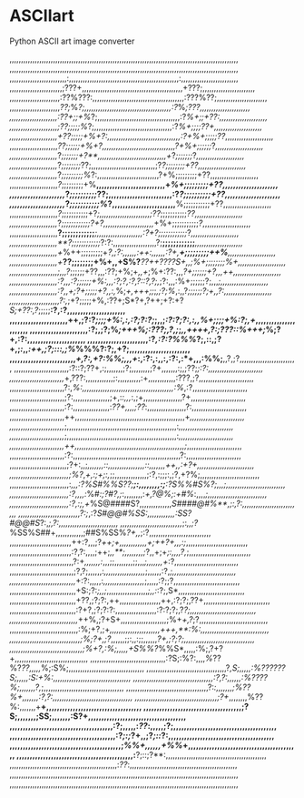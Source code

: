 # ASCIIart
Python ASCII art image converter

,,,,,,,,,,,,,,,,,,,,,,,,,,,,,,,,,,,,,,,,,,,,,,,,,,,,,,,,,,,,,,,,,,,,,,,,,,,,,,,,,,,,,,,,,,,,,,,,,,,,
,,,,,,,,,,,,,,,,,,,,,,,,,,,,,,,,,,,,,,,,,,,,,,,,,,,,,,,,,,,,,,,,,,,,,,,,,,,,,,,,,,,,,,,,,,,,,,,,,,,,
,,,,,,,,,,,,,,,,,,,,,,,,,:,,,,,,,,,,,,,,,,,,,,,,,,,,,,,,,,,,,,,,,,,,,,,,,,:,,,,,,,,,,,,,,,,,,,,,,,,,
,,,,,,,,,,,,,,,,,,,,,,,;???+,,,,,,,,,,,,,,,,,,,,,,,,,,,,,,,,,,,,,,,,,,,,+???;,,,,,,,,,,,,,,,,,,,,,,,
,,,,,,,,,,,,,,,,,,,,,,:??%???:,,,,,,,,,,,,,,,,,,,,,,,,,,,,,,,,,,,,,,,,:???%??;,,,,,,,,,,,,,,,,,,,,,,
,,,,,,,,,,,,,,,,,,,,,,*??;*%*?;,,,,,,,,,,,,,,,,,,,,,,,,,,,,,,,,,,,,,,:?*%*;???,,,,,,,,,,,,,,,,,,,,,,
,,,,,,,,,,,,,,,,,,,,,:??+;;+%*?;,,,,,,,,,,,,,,,,,,,,,,,,,,,,,,,,,,,,:?*%+;;+??:,,,,,,,,,,,,,,,,,,,,,
,,,,,,,,,,,,,,,,,,,,,;??;;;;;%*?;,,,,,,,,,,,,,,,,,,,,,,,,,,,,,,,,,,:?*%+;;;;??+,,,,,,,,,,,,,,,,,,,,,
,,,,,,,,,,,,,,,,,,,,,+??;;;;;+%+?:,,,,,,,,,,,,,,,,,,,,,,,,,,,,,,,,:?+%+;;;;;??*,,,,,,,,,,,,,,,,,,,,,
,,,,,,,,,,,,,,,,,,,,,*??;;;;;;+%+?,,,,,,,,,,,,,,,,,,,,,,,,,,,,,,,,?+%+;;;;;;*?*,,,,,,,,,,,,,,,,,,,,,
,,,,,,,,,,,,,,,,,,,,,*?*;;;;;;;+?**,,,,,,,,,,,,,,,,,,,,,,,,,,,,,,+*?*;;;;;;;*?*,,,,,,,,,,,,,,,,,,,,,
,,,,,,,,,,,,,,,,,,,,,*?*;;;;;;;;*??;,,,,,,,,,,,,,,,,,,,,,,,,,,,,;?*?;;;;;;;;+??,,,,,,,,,,,,,,,,,,,,,
,,,,,,,,,,,,,,,,,,,,,*?*;;;;;;;;;%*?:,,,,,,,,,,,,,,,,,,,,,,,,,,,?+%;;;;;;;;;+??,,,,,,,,,,,,,,,,,,,,,
,,,,,,,,,,,,,,,,,,,,,*?*;;;;;;;;;+%**,,,,,,,,,,,,,,,,,,,,,,,,,,+*%+;;;;;;;;;+??,,,,,,,,,,,,,,,,,,,,,
,,,,,,,,,,,,,,,,,,,,,*?*;;;;;;;;;;*??;,,,,,,,,,,,,,,,,,,,,,,,,:?*?;;;;;;;;;;+??,,,,,,,,,,,,,,,,,,,,,
,,,,,,,,,,,,,,,,,,,,,*?*;;;;;;;;;;;%*?,,,,,,,,,,,,,,,,,,,,,,,,**%;;;;;;;;;;;+??,,,,,,,,,,,,,,,,,,,,,
,,,,,,,,,,,,,,,,,,,,,*?*;;;;;;;;;;;+?*;,,,,,,,,,,,,,,,,,,,,,,;??*;;;;;;;;;;;*??,,,,,,,,,,,,,,,,,,,,,
,,,,,,,,,,,,,,,,,,,,,*?*;;;;;;;;;;;;?+?,,,,,,,,,,,,,,,,,,,,,,*+%+;;;;;;;;;;;*?*,,,,,,,,,,,,,,,,,,,,,
,,,,,,,,,,,,,,,,,,,,,**?;;;;;;;;;;;;***;,,,,,,,,,,,,,,,,,,,,:?+?;;;;;;;;;;;;*?*,,,,,,,,,,,,,,,,,,,,,
,,,,,,,,,,,,,,,,,,,,,**?;;;;;;;;;;;;*?:?:,,,,,,,,,,,,,,,,,,,?;**;;;;;;;;;;;;***,,,,,,,,,,,,,,,,,,,,,
,,,,,,,,,,,,,,,,,,,,,+*%++;;;;;;;;;+*?,;?:,,,,,,:++:,,,,,,:?+,**+;;;;;;;;;++%**,,,,,,,,,,,,,,,,,,,,,
,,,,,,,,,,,,,,,,,,,,,+***??;;;;;;;;+%+,,+S%?***??++??***??S+,,;%+;;;;;;;;*%***+,,,,,,,,,,,,,,,,,,,,,
,,,,,,,,,,,,,,,,,,,,,;*,,,?*;;;;;;+??,,,:??;+%;+*,,+*;%+:??:,,,*?+;;;;;;+?,,,++,,,,,,,,,,,,,,,,,,,,,
,,,,,,,,,,,,,,,,,,,,,:?,,,:?;;;;;;+%:,,,:?;?,:?,?::?,?;,*;?:,,,:%+;;;;;;?;,,,*;,,,,,,,,,,,,,,,,,,,,,
,,,,,,,,,,,,,,,,,,,,,:?,,+;?+;;;;;+?,,:,*%;*+,+++;;*;*,;?;%*,:,,?*;;;;;;?;+,,?:,,,,,,,,,,,,,,,,,,,,,
,,,,,,,,,,,,,,,,,,,,,,?:,*;+?;;;;;+%,:??+;S*?+,?++;+?:+?*S;+??:,?*;;;;;**:?,:?,,,,,,,,,,,,,,,,,,,,,,
,,,,,,,,,,,,,,,,,,,,,,++,;?:?*;;;;+%:,:,:?;?:?;*;,,;*:?:?;?:,:,,%+;;;;+%:?;,+*,,,,,,,,,,,,,,,,,,,,,,
,,,,,,,,,,,,,,,,,,,,,,:?;,;?;%*;+++%;:???;,?,;*;*,,++++,?:;???::%+++;*%;?+,:?:,,,,,,,,,,,,,,,,,,,,,,
,,,,,,,,,,,,,,,,,,,,,,,:?*,:?:?%%%*?;,::,;?+,;*:*,,*:++,;?;:::,;%*%%%?:?;,+?;,,,,,,,,,,,,,,,,,,,,,,,
,,,,,,,,,,,,,,,,,,,,,,,,,*+,?:,+?:%%;,,,+*:,:?:,:,,:,:?:,:*+,,,:%%;**,,?,;?,,,,,,,,,,,,,,,,,,,,,,,,,
,,,,,,,,,,,,,,,,,,,,,,,,:?::?;??+,:;,,,,,,,;?;,,,,,,,,;?+,,,,,,,:;,;??;*;:?:,,,,,,,,,,,,,,,,,,,,,,,,
,,,,,,,,,,,,,,,,,,,,,,,,*+,???:,,,,,,,,,,,,;:,,,,,,,,,,:+,,,,,,,,,,,,:???,;?,,,,,,,,,,,,,,,,,,,,,,,,
,,,,,,,,,,,,,,,,,,,,,,,,?:,*%:,,,,,,,,,,,,,,,,,,,,,,,,,,,,,,,,,,,,,,,,:%*,:?,,,,,,,,,,,,,,,,,,,,,,,,
,,,,,,,,,,,,,,,,,,,,,,,,;?:,,,,,,,,,,,,,,,,;+,:*:,,,*:,;+,,,,,,,,,,,,,,,,,?+,,,,,,,,,,,,,,,,,,,,,,,,
,,,,,,,,,,,,,,,,,,,,,,,,:?:,,,,,,,,,,,,,,,,:*??+,,,,;??*:,,,,,,,,,,,,,,,,,?:,,,,,,,,,,,,,,,,,,,,,,,,
,,,,,,,,,,,,,,,,,,,,,,,,++,,,,,,,,,,,,,,,,,,,,,,,,,,,,,,,,,,,,,,,,,,,,,,,,+*,,,,,,,,,,,,,,,,,,,,,,,,
,,,,,,,,,,,,,,,,,,,,,,,,*;,,,,,,,,,,,,,,,,,,,,,,,,,,,,,,,,,,,,,,,,,,,,,,,,:*,,,,,,,,,,,,,,,,,,,,,,,,
,,,,,,,,,,,,,,,,,,,,,,,,*;,,,,,,,,,,,,,,,,,,,,,,,,,,,,,,,,,,,,,,,,,,,,,,,,:*,,,,,,,,,,,,,,,,,,,,,,,,
,,,,,,,,,,,,,,,,,,,,,,,,++,,,,,,,,,,,,,,,,,,,,,,,,,,,,,,,,,,,,,,,,,,,,,,,,;*,,,,,,,,,,,,,,,,,,,,,,,,
,,,,,,,,,,,,,,,,,,,,,,,,:?:,,,,,,,,,,,,,,,,,,,,,,,,,,,,,,,,,,,,,,,,,,,,,,,?:,,,,,,,,,,,,,,,,,,,,,,,,
,,,,,,,,,,,,,,,,,,,,,,,,,;?+:,,;*,,,,,,,::,,,,,,,,,,,,,,,,::,,,,,,,++,,:+?+,,,,,,,,,,,,,,,,,,,,,,,,,
,,,,,,,,,,,,,,,,,,,,,,,,,,;%?*,*+,:;+;:,*;;,,,,,,,,,,,,,,;:?,:;;;:,;?,+?%;,,,,,,,,,,,,,,,,,,,,,,,,,,
,,,,,,,,,,,,,,,,,,,,,,,,,,:*,,,:?%S#%%S??;**;:,,,,,,,,:;**:?*S%%#S%?;,,,*;,,,,,,,,,,,,,,,,,,,,,,,,,,
,,,,,,,,,,,,,,,,,,,,,,,,,,:?,,,,:*%#*:;?#?,;*:,,,,,,,,:*+,?@%;:+#%*:,,,,*;,,,,,,,,,,,,,,,,,,,,,,,,,,
,,,,,,,,,,,,,,,,,,,,,,,,,,:?,:;,+*%S@####S?,,,,,,,,,,,,,,*S####@#%**,;:,?:,,,,,,,,,,,,,,,,,,,,,,,,,,
,,,,,,,,,,,,,,,,,,,,,,,,,,,?:;*,:?*S#@@#%SS:,,,,,,,,,,,,:SS?#@@#S*?:,*;,?:,,,,,,,,,,,,,,,,,,,,,,,,,,
,,,,,,,,,,,,,,,,,,,,,,,,,,,*;:*,,;?*%SS%S##+,,,,,,,,,,,,;##S%SS%*?+,,*;:?,,,,,,,,,,,,,,,,,,,,,,,,,,,
,,,,,,,,,,,,,,,,,,,,,,,,,,,++:?,,,;?***++;+*,,,,,,,,,,,,*+;++***?+,,,*:;*,,,,,,,,,,,,,,,,,,,,,,,,,,,
,,,,,,,,,,,,,,,,,,,,,,,,,,,:?,?:,,,,;++;*,,**;,,,,,,,,;*?,,+;+*;:,,,,?,*;,,,,,,,,,,,,,,,,,,,,,,,,,,,
,,,,,,,,,,,,,,,,,,,,,,,,,,,,?:+*,,,,,,,:*,,,;;,,,,,,,,;;,,,*;,,,,,,,+*:?,,,,,,,,,,,,,,,,,,,,,,,,,,,,
,,,,,,,,,,,,,,,,,,,,,,,,,,,,;?,?;,,,,,,:*,,,,,,,,,,,,,,,,,,*;,,,,,,:?,*;,,,,,,,,,,,,,,,,,,,,,,,,,,,,
,,,,,,,,,,,,,,,,,,,,,,,,,,,,,*+:?:,,,,,:*,,,,,,,,,,,,,,,,,,*;,,,,,:?;;?,,,,,,,,,,,,,,,,,,,,,,,,,,,,,
,,,,,,,,,,,,,,,,,,,,,,,,,,,,,+S:;?:*;,,;*,,,,,,,,,,,,,,,,,,*;,,:*:?;,S*,,,,,,,,,,,,,,,,,,,,,,,,,,,,,
,,,,,,,,,,,,,,,,,,,,,,,,,,,,,+??,;?;?:,++,,,,,,,,,,,,,,,,,,++,:?;?;,??+,,,,,,,,,,,,,,,,,,,,,,,,,,,,,
,,,,,,,,,,,,,,,,,,,,,,,,,,,,,:?+?,;?;?:?:,,,,,,,,,,,,,,,,,,:?:?;?;,?*?;,,,,,,,,,,,,,,,,,,,,,,,,,,,,,
,,,,,,,,,,,,,,,,,,,,,,,,,,,,,,*++%,;?+S+,,,,,,,,,,,,,,,,,,,,;%+*+,?*;?,,,,,,,,,,,,,,,,,,,,,,,,,,,,,,
,,,,,,,,,,,,,,,,,,,,,,,,,,,,,,:%;+?,;+*,,,,,,,,,,,,,,,,,,,,,,+++,**:%:,,,,,,,,,,,,,,,,,,,,,,,,,,,,,,
,,,,,,,,,,,,,,,,,,,,,,,,,,,,,,,;%;?+,;?*,,,,,,;;:,,:;;,,,,,,*?+,;?;?;,,,,,,,,,,,,,,,,,,,,,,,,,,,,,,,
,,,,,,,,,,,,,,,,,,,,,,,,,,,,,,,,;%+?,:%;,,,,,+S%%?*%%S*,,,,,:%;,?+?+,,,,,,,,,,,,,,,,,,,,,,,,,,,,,,,,
,,,,,,,,,,,,,,,,,,,,,,,,,,,,,,,,,:?S;:%?:,,,,*%*??%?*??,,,,,*%;:S%;,,,,,,,,,,,,,,,,,,,,,,,,,,,,,,,,,
,,,,,,,,,,,,,,,,,,,,,,,,,,,,,,,,,,,?*,S;,,,,,:%??????S;,,,,,:S:+%:,,,,,,,,,,,,,,,,,,,,,,,,,,,,,,,,,,
,,,,,,,,,,,,,,,,,,,,,,,,,,,,,,,,,,,:?,?:,,,,,,:%????%;,,,,,,,?,*;,,,,,,,,,,,,,,,,,,,,,,,,,,,,,,,,,,,
,,,,,,,,,,,,,,,,,,,,,,,,,,,,,,,,,,,,?:*:,,,,,,,;%??%+,,,,,,,:?,?:,,,,,,,,,,,,,,,,,,,,,,,,,,,,,,,,,,,
,,,,,,,,,,,,,,,,,,,,,,,,,,,,,,,,,,,,;?+*,,,,,,,,%??%:,,,,,,,+**+,,,,,,,,,,,,,,,,,,,,,,,,,,,,,,,,,,,,
,,,,,,,,,,,,,,,,,,,,,,,,,,,,,,,,,,,,,;?S;,,,,,,,;SS;,,,,,,,:S?+,,,,,,,,,,,,,,,,,,,,,,,,,,,,,,,,,,,,,
,,,,,,,,,,,,,,,,,,,,,,,,,,,,,,,,,,,,,,,:?;,,,,,:*??*:,,,,,;?;,,,,,,,,,,,,,,,,,,,,,,,,,,,,,,,,,,,,,,,
,,,,,,,,,,,,,,,,,,,,,,,,,,,,,,,,,,,,,,,,:?*;:;*?+,,;?*;::*?:,,,,,,,,,,,,,,,,,,,,,,,,,,,,,,,,,,,,,,,,
,,,,,,,,,,,,,,,,,,,,,,,,,,,,,,,,,,,,,,,,,,;*%%+,,,,,,+%%*+,,,,,,,,,,,,,,,,,,,,,,,,,,,,,,,,,,,,,,,,,,
,,,,,,,,,,,,,,,,,,,,,,,,,,,,,,,,,,,,,,,,,,,,:**?;::;?**:,,,,,,,,,,,,,,,,,,,,,,,,,,,,,,,,,,,,,,,,,,,,
,,,,,,,,,,,,,,,,,,,,,,,,,,,,,,,,,,,,,,,,,,,,,,,:*??*:,,,,,,,,,,,,,,,,,,,,,,,,,,,,,,,,,,,,,,,,,,,,,,,
,,,,,,,,,,,,,,,,,,,,,,,,,,,,,,,,,,,,,,,,,,,,,,,,,,,,,,,,,,,,,,,,,,,,,,,,,,,,,,,,,,,,,,,,,,,,,,,,,,,,
,,,,,,,,,,,,,,,,,,,,,,,,,,,,,,,,,,,,,,,,,,,,,,,,,,,,,,,,,,,,,,,,,,,,,,,,,,,,,,,,,,,,,,,,,,,,,,,,,,,,
